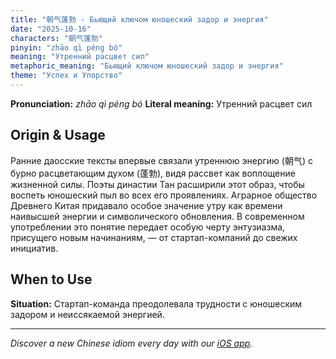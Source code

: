 ```yaml
---
title: "朝气蓬勃 - Бьющий ключом юношеский задор и энергия"
date: "2025-10-16"
characters: "朝气蓬勃"
pinyin: "zhāo qì péng bó"
meaning: "Утренний расцвет сил"
metaphoric_meaning: "Бьющий ключом юношеский задор и энергия"
theme: "Успех и Упорство"
---
```


**Pronunciation:** *zhāo qì péng bó*
**Literal meaning:** Утренний расцвет сил

## Origin & Usage

Ранние даосские тексты впервые связали утреннюю энергию (朝气) с бурно расцветающим духом (蓬勃), видя рассвет как воплощение жизненной силы. Поэты династии Тан расширили этот образ, чтобы воспеть юношеский пыл во всех его проявлениях. Аграрное общество Древнего Китая придавало особое значение утру как времени наивысшей энергии и символического обновления. В современном употреблении это понятие передает особую черту энтузиазма, присущего новым начинаниям, — от стартап-компаний до свежих инициатив.

## When to Use

**Situation:** Стартап-команда преодолевала трудности с юношеским задором и неиссякаемой энергией.

---

*Discover a new Chinese idiom every day with our [iOS app](https://apps.apple.com/us/app/daily-chinese-idioms/id6740611324).*
